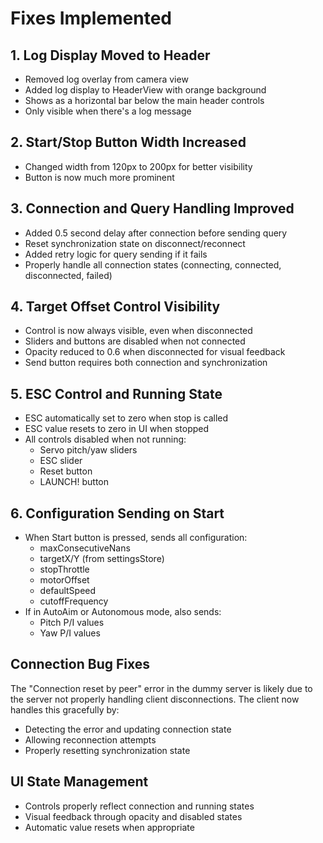 # Fixes Implemented

## 1. Log Display Moved to Header
- Removed log overlay from camera view
- Added log display to HeaderView with orange background
- Shows as a horizontal bar below the main header controls
- Only visible when there's a log message

## 2. Start/Stop Button Width Increased
- Changed width from 120px to 200px for better visibility
- Button is now much more prominent

## 3. Connection and Query Handling Improved
- Added 0.5 second delay after connection before sending query
- Reset synchronization state on disconnect/reconnect
- Added retry logic for query sending if it fails
- Properly handle all connection states (connecting, connected, disconnected, failed)

## 4. Target Offset Control Visibility
- Control is now always visible, even when disconnected
- Sliders and buttons are disabled when not connected
- Opacity reduced to 0.6 when disconnected for visual feedback
- Send button requires both connection and synchronization

## 5. ESC Control and Running State
- ESC automatically set to zero when stop is called
- ESC value resets to zero in UI when stopped
- All controls disabled when not running:
  - Servo pitch/yaw sliders
  - ESC slider
  - Reset button
  - LAUNCH! button

## 6. Configuration Sending on Start
- When Start button is pressed, sends all configuration:
  - maxConsecutiveNans
  - targetX/Y (from settingsStore)
  - stopThrottle
  - motorOffset  
  - defaultSpeed
  - cutoffFrequency
- If in AutoAim or Autonomous mode, also sends:
  - Pitch P/I values
  - Yaw P/I values

## Connection Bug Fixes
The "Connection reset by peer" error in the dummy server is likely due to the server not properly handling client disconnections. The client now handles this gracefully by:
- Detecting the error and updating connection state
- Allowing reconnection attempts
- Properly resetting synchronization state

## UI State Management
- Controls properly reflect connection and running states
- Visual feedback through opacity and disabled states
- Automatic value resets when appropriate 